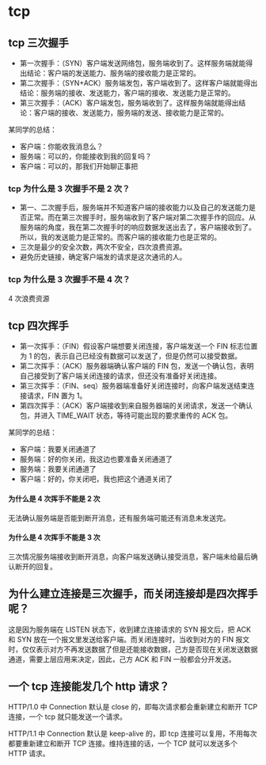 # tcp

## tcp 三次握手

- 第一次握手：（SYN）客户端发送网络包，服务端收到了。这样服务端就能得出结论：客户端的发送能力、服务端的接收能力是正常的。
- 第二次握手：（SYN+ACK）服务端发包，客户端收到了。这样客户端就能得出结论：服务端的接收、发送能力，客户端的接收、发送能力是正常的。
- 第三次握手：（ACK）客户端发包，服务端收到了。这样服务端就能得出结论：客户端的接收、发送能力，服务端的发送、接收能力是正常的。

某同学的总结：

- 客户端：你能收我消息么？
- 服务端：可以的，你能接收到我的回复吗？
- 客户端：可以的，那我们开始聊正事把

### tcp 为什么是 3 次握手不是 2 次？

- 第一、二次握手后，服务端并不知道客户端的接收能力以及自己的发送能力是否正常。而在第三次握手时，服务端收到了客户端对第二次握手作的回应。从服务端的角度，我在第二次握手时的响应数据发送出去了，客户端接收到了。所以，我的发送能力是正常的。而客户端的接收能力也是正常的。
- 三次是最少的安全次数，两次不安全，四次浪费资源。
- 避免历史链接，确定客户端发的请求是这次通讯的人。

### tcp 为什么是 3 次握手不是 4 次？

4 次浪费资源

## tcp 四次挥手

- 第一次挥手：（FIN）假设客户端想要关闭连接，客户端发送一个 FIN 标志位置为 1 的包，表示自己已经没有数据可以发送了，但是仍然可以接受数据。
- 第二次挥手：（ACK）服务器端确认客户端的 FIN 包，发送一个确认包，表明自己接受到了客户端关闭连接的请求，但还没有准备好关闭连接。
- 第三次挥手：（FIN、seq）服务器端准备好关闭连接时，向客户端发送结束连接请求，FIN 置为 1。
- 第四次挥手：（ACK）客户端接收到来自服务器端的关闭请求，发送一个确认包，并进入 TIME_WAIT 状态，等待可能出现的要求重传的 ACK 包。

某同学的总结：

- 客户端：我要关闭通道了
- 服务端：好的你关闭，我这边也要准备关闭通道了
- 服务端：我要关闭通道了
- 客户端：好的，你关闭吧，我也把这个通道关闭了

#### 为什么是 4 次挥手不能是 2 次

无法确认服务端是否能到断开消息，还有服务端可能还有消息未发送完。

#### 为什么是 4 次挥手不能是 3 次

三次情况服务端接收到断开消息，向客户端发送确认接受消息，客户端未给最后确认断开的回复。

## 为什么建立连接是三次握手，而关闭连接却是四次挥手呢？

这是因为服务端在 LISTEN 状态下，收到建立连接请求的 SYN 报文后，把 ACK 和 SYN 放在一个报文里发送给客户端。而关闭连接时，当收到对方的 FIN 报文时，仅仅表示对方不再发送数据了但是还能接收数据，己方是否现在关闭发送数据通道，需要上层应用来决定，因此，己方 ACK 和 FIN 一般都会分开发送。

## 一个 tcp 连接能发几个 http 请求？

HTTP/1.0 中 Connection 默认是 close 的，即每次请求都会重新建立和断开 TCP 连接，一个 tcp 就只能发送一个请求。

HTTP/1.1 中 Connection 默认是 keep-alive 的，即 tcp 连接可以复用，不用每次都要重新建立和断开 TCP 连接。维持连接的话，一个 TCP 就可以发送多个 HTTP 请求。

